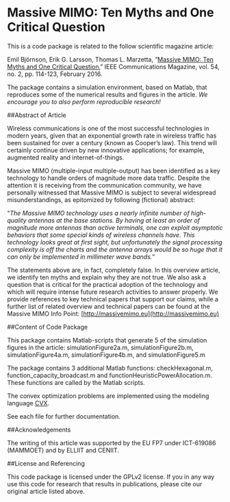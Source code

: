 Massive MIMO: Ten Myths and One Critical Question
==================

This is a code package is related to the follow scientific magazine article:

Emil Björnson, Erik G. Larsson, Thomas L. Marzetta, “[Massive MIMO: Ten Myths and One Critical Question](http://arxiv.org/pdf/1503.06854),” IEEE Communications Magazine, vol. 54, no. 2, pp. 114-123, February 2016.

The package contains a simulation environment, based on Matlab, that reproduces some of the numerical results and figures in the article. *We encourage you to also perform reproducible research!*


##Abstract of Article

Wireless communications is one of the most successful technologies in modern years, given that an exponential growth rate in wireless traffic has been sustained for over a century (known as Cooper’s law). This trend will certainly continue driven by new innovative applications; for example, augmented reality and internet-of-things.

Massive MIMO (multiple-input multiple-output) has been identified as a key technology to handle orders of magnitude more data traffic. Despite the attention it is receiving from the communication community, we have personally witnessed that Massive MIMO is subject to several widespread misunderstandings, as epitomized by following (fictional) abstract:

“<i>The Massive MIMO technology uses a nearly infinite number of high-quality antennas at the base stations. By having at least an order of magnitude more antennas than active terminals, one can exploit asymptotic behaviors that some special kinds of wireless channels have. This technology looks great at first sight, but unfortunately the signal processing complexity is off the charts and the antenna arrays would be so huge that it can only be implemented in millimeter wave bands.</i>”

The statements above are, in fact, completely false. In this overview article, we identify ten myths and explain why they are not true. We also ask a question that is critical for the practical adoption of the technology and which will require intense future research activities to answer properly. We provide references to key technical papers that support our claims, while a further list of related overview and technical papers can be found at the Massive MIMO Info Point: [http://massivemimo.eu](http://massivemimo.eu)


##Content of Code Package

This package contains Matlab-scripts that generate 5 of the simulation figures in the article: simulationFigure2a.m, simulationFigure2b.m, simulationFigure4a.m, simulationFigure4b.m, and simulationFigure5.m

The package contains 3 additional Matlab functions: checkHexagonal.m, function_capacity_broadcast.m and functionHeuristicPowerAllocation.m. These functions are called by the Matlab scripts.

The convex optimization problems are implemented using the modeling language [CVX](http://cvxr.com/cvx/).

See each file for further documentation.


##Acknowledgements

The writing of this article was supported by the EU FP7 under ICT-619086 (MAMMOET) and by ELLIIT and CENIIT.


##License and Referencing

This code package is licensed under the GPLv2 license. If you in any way use this code for research that results in publications, please cite our original article listed above.
